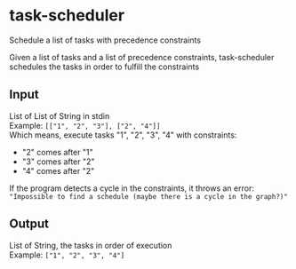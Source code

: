 # task-scheduler
Schedule a list of tasks with precedence constraints

Given a list of tasks and a list of precedence constraints, 
task-scheduler schedules the tasks in order to fulfill the constraints

## Input
List of List of String in stdin  
Example: ```[["1", "2", "3"], ["2", "4"]]```  
Which means, execute tasks "1", "2", "3", "4" with constraints:
* "2" comes after "1"
* "3" comes after "2"
* "4" comes after "2"

If the program detects a cycle in the constraints, it throws an error:  
```"Impossible to find a schedule (maybe there is a cycle in the graph?)"```

## Output 
List of String, the tasks in order of execution  
Example: ```["1", "2", "3", "4"]```
